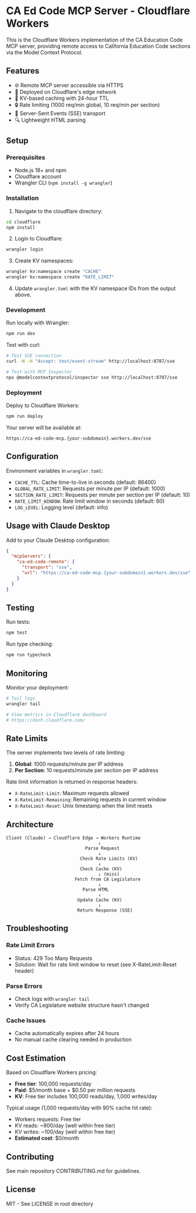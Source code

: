 # CA Ed Code MCP Server - Cloudflare Workers

This is the Cloudflare Workers implementation of the CA Education Code MCP server, providing remote access to California Education Code sections via the Model Context Protocol.

## Features

- 🌐 Remote MCP server accessible via HTTPS
- 🚀 Deployed on Cloudflare's edge network
- 💾 KV-based caching with 24-hour TTL
- 🔒 Rate limiting (1000 req/min global, 10 req/min per section)
- 📡 Server-Sent Events (SSE) transport
- 🔍 Lightweight HTML parsing

## Setup

### Prerequisites

- Node.js 18+ and npm
- Cloudflare account
- Wrangler CLI (`npm install -g wrangler`)

### Installation

1. Navigate to the cloudflare directory:
```bash
cd cloudflare
npm install
```

2. Login to Cloudflare:
```bash
wrangler login
```

3. Create KV namespaces:
```bash
wrangler kv:namespace create "CACHE"
wrangler kv:namespace create "RATE_LIMIT"
```

4. Update `wrangler.toml` with the KV namespace IDs from the output above.

### Development

Run locally with Wrangler:
```bash
npm run dev
```

Test with curl:
```bash
# Test SSE connection
curl -N -H "Accept: text/event-stream" http://localhost:8787/sse

# Test with MCP Inspector
npx @modelcontextprotocol/inspector sse http://localhost:8787/sse
```

### Deployment

Deploy to Cloudflare Workers:
```bash
npm run deploy
```

Your server will be available at:
```
https://ca-ed-code-mcp.{your-subdomain}.workers.dev/sse
```

## Configuration

Environment variables in `wrangler.toml`:

- `CACHE_TTL`: Cache time-to-live in seconds (default: 86400)
- `GLOBAL_RATE_LIMIT`: Requests per minute per IP (default: 1000)
- `SECTION_RATE_LIMIT`: Requests per minute per section per IP (default: 10)
- `RATE_LIMIT_WINDOW`: Rate limit window in seconds (default: 60)
- `LOG_LEVEL`: Logging level (default: info)

## Usage with Claude Desktop

Add to your Claude Desktop configuration:

```json
{
  "mcpServers": {
    "ca-ed-code-remote": {
      "transport": "sse",
      "url": "https://ca-ed-code-mcp.{your-subdomain}.workers.dev/sse"
    }
  }
}
```

## Testing

Run tests:
```bash
npm test
```

Run type checking:
```bash
npm run typecheck
```

## Monitoring

Monitor your deployment:
```bash
# Tail logs
wrangler tail

# View metrics in Cloudflare dashboard
# https://dash.cloudflare.com/
```

## Rate Limits

The server implements two levels of rate limiting:

1. **Global**: 1000 requests/minute per IP address
2. **Per Section**: 10 requests/minute per section per IP address

Rate limit information is returned in response headers:
- `X-RateLimit-Limit`: Maximum requests allowed
- `X-RateLimit-Remaining`: Remaining requests in current window
- `X-RateLimit-Reset`: Unix timestamp when the limit resets

## Architecture

```
Client (Claude) → Cloudflare Edge → Workers Runtime
                                   ↓
                              Parse Request
                                   ↓
                            Check Rate Limits (KV)
                                   ↓
                            Check Cache (KV)
                                   ↓ (miss)
                          Fetch from CA Legislature
                                   ↓
                             Parse HTML
                                   ↓
                           Update Cache (KV)
                                   ↓
                           Return Response (SSE)
```

## Troubleshooting

### Rate Limit Errors
- Status: 429 Too Many Requests
- Solution: Wait for rate limit window to reset (see X-RateLimit-Reset header)

### Parse Errors
- Check logs with `wrangler tail`
- Verify CA Legislature website structure hasn't changed

### Cache Issues
- Cache automatically expires after 24 hours
- No manual cache clearing needed in production

## Cost Estimation

Based on Cloudflare Workers pricing:

- **Free tier**: 100,000 requests/day
- **Paid**: $5/month base + $0.50 per million requests
- **KV**: Free tier includes 100,000 reads/day, 1,000 writes/day

Typical usage (1,000 requests/day with 90% cache hit rate):
- Workers requests: Free tier
- KV reads: ~900/day (well within free tier)
- KV writes: ~100/day (well within free tier)
- **Estimated cost**: $0/month

## Contributing

See main repository CONTRIBUTING.md for guidelines.

## License

MIT - See LICENSE in root directory